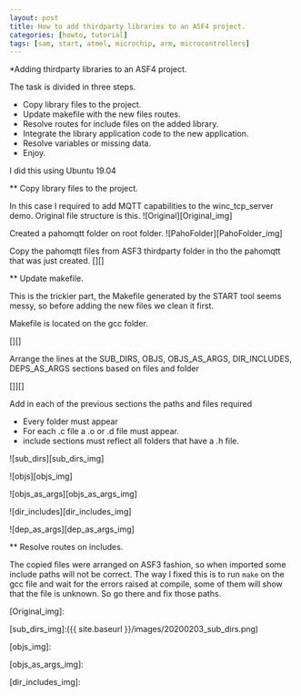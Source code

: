 ```yaml
---
layout: post
title: How to add thirdparty libraries to an ASF4 project.
categories: [howto, tutorial]
tags: [sam, start, atmel, microchip, arm, microcontrollers]
---
```


*Adding thirdparty libraries to an ASF4 project.

The task is divided in three steps.

* Copy library files to the project.
* Update makefile with the new files routes.
* Resolve routes for include files on the added library.
* Integrate the library application code to the new application.
* Resolve variables or missing data.
* Enjoy.

I did this using Ubuntu 19.04

** Copy library files to the project.

In this case I required to add MQTT capabilities to the winc_tcp_server demo.
Original file structure is this.
![Original][Original_img]

Created a pahomqtt folder on root folder.
![PahoFolder][PahoFolder_img]

Copy the pahomqtt files from ASF3 thirdparty folder in tho the pahomqtt that was just created.
[][]

** Update makefile.

This is the trickier part, the Makefile generated by the START tool seems messy, so before adding the new files we clean it first. 

Makefile is located on the gcc folder.

[][]

Arrange the lines at the SUB_DIRS, OBJS, OBJS_AS_ARGS, DIR_INCLUDES, DEPS_AS_ARGS sections based on files and folder

[]][]

Add in each of the previous sections the paths and files required 
 * Every folder must appear
 * For each .c file a .o or .d file must appear.
 * include sections must reflect all folders that have a .h file.

![sub_dirs][sub_dirs_img]

![objs][objs_img]

![objs_as_args][objs_as_args_img]

![dir_includes][dir_includes_img]

![dep_as_args][dep_as_args_img]

** Resolve routes on includes.

The copied files were arranged on ASF3 fashion, so when imported some include paths will not be correct.
The way I fixed this is to run `make` on the gcc file and wait for the errors raised at compile, some of them will show that the file is unknown. So go there and fix those paths.




[Original_img]:

[sub_dirs_img]:({{ site.baseurl }}/images/20200203_sub_dirs.png)

[objs_img]:

[objs_as_args_img]:

[dir_includes_img]:
